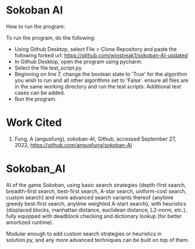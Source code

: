 # Sokoban AI

How to run the program:

To run the program, do the following:
- Using Github Desktop, select File > Clone Repository and paste the following forked url: https://github.com/winstreak1/sokoban-AI-updated
- In Github Desktop, open the program using pycharm.
- Select the file test_script.py. 
- Beginning on line 7, change the boolean state to 'True' for the algorithm you wish to run and all other algorithms set to 'False'.
ensure all files are in the same working directory and run the test scripts. Additional test cases can be added.
- Run the program.

# Work Cited
1) Fung, A (angusfung), sokoban-AI, Github, accessed September 27, 2022, https://github.com/angusfung/sokoban-AI


# Sokoban_AI
AI of the game Sokoban, using basic search strategies {depth-first search, breadth-first search, best-first search, A-star search, uniform-cost search, custom search} and more advanced search variants thereof {anytime greedy best-first search, anytime weighted A-start search}, with heuristics {displaced blocks, manhattan distance, euclidean distance, L2-norm, etc.}, fully equipped with deadblock checking and dictionary lookup (for better amortized runtime).

Modular enough to add custom search strategies or heuristics in solution.py, and any more advanced techniques can be built on top of them.